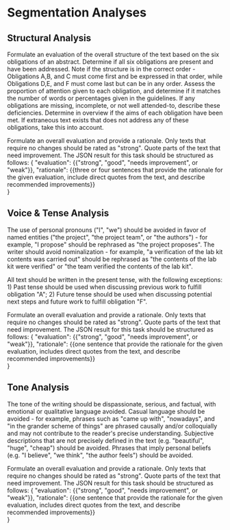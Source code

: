 
# Segmentation Analyses


## Structural Analysis
Formulate an evaluation of the overall structure of the text based on the six obligations of an abstract. Determine if all six obligations are present and have been addressed. Note if the structure is in the correct order - Obligations A,B, and C must come first and be expressed in that order, while Obligations D,E, and F must come last but can be in any order. Assess the proportion of attention given to each obligation, and determine if it matches the number of words or percentages given in the guidelines. If any obligations are missing, incomplete, or not well attended-to, describe these deficiencies. Determine in overview if the aims of each obligation have been met. If extraneous text exists that does not address any of these obligations, take this into account. 

Formulate an overall evaluation and provide a rationale. Only texts that require no changes should be rated as "strong". Quote parts of the text that need improvement. The JSON result for this task should be structured as follows:
{
    "evaluation": {{"strong", "good", "needs improvement", or "weak"}}, 
    "rationale": {{three or four sentences that provide the rationale for the given evaluation, include direct quotes from the text, and describe recommended improvements}}    
}

## Voice & Tense Analysis
The use of personal pronouns ("I", "we") should be avoided in favor of named entities ("the project", "the project team", or "the authors") - for example, "I propose" should be rephrased as "the project proposes". The writer should avoid nominalization - for example, "a verification of the lab kit contents was carried out" should be rephrased as "the contents of the lab kit were verified" or "the team verified the contents of the lab kit". 

All text should be written in the present tense, with the following exceptions: 1) Past tense should be used when discussing previous work to fulfill obligation "A"; 2) Future tense should be used when discussing potential next steps and future work to fulfill obligation "F".

Formulate an overall evaluation and provide a rationale. Only texts that require no changes should be rated as "strong". Quote parts of the text that need improvement. The JSON result for this task should be structured as follows:
{
    "evaluation": {{"strong", "good", "needs improvement", or "weak"}}, 
    "rationale": {{one sentence that provide the rationale for the given evaluation, includes direct quotes from the text, and describe recommended improvements}}    
}


## Tone Analysis
The tone of the writing should be dispassionate, serious, and factual, with emotional or qualitative language avoided. Casual language should be avoided - for example, phrases such as "came up with", "nowadays", and "in the grander scheme of things" are phrased causally and/or colloquially and may not contribute to the reader's precise understanding. Subjective descriptions that are not precisely defined in the text (e.g. "beautiful", "huge", "cheap") should be avoided. Phrases that imply personal beliefs (e.g. "I believe", "we think", "the author feels") should be avoided.

Formulate an overall evaluation and provide a rationale. Only texts that require no changes should be rated as "strong". Quote parts of the text that need improvement. The JSON result for this task should be structured as follows:
{
    "evaluation": {{"strong", "good", "needs improvement", or "weak"}}, 
    "rationale": {{one sentence that provide the rationale for the given evaluation, includes direct quotes from the text, and describe recommended improvements}}    
}

